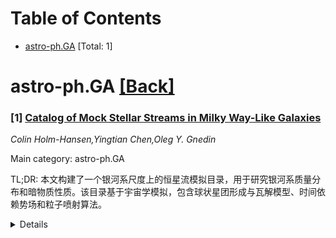 <div id=toc></div>

# Table of Contents

- [astro-ph.GA](#astro-ph.GA) [Total: 1]


<div id='astro-ph.GA'></div>

# astro-ph.GA [[Back]](#toc)

### [1] [Catalog of Mock Stellar Streams in Milky Way-Like Galaxies](https://arxiv.org/abs/2510.09604)
*Colin Holm-Hansen,Yingtian Chen,Oleg Y. Gnedin*

Main category: astro-ph.GA

TL;DR: 本文构建了一个银河系尺度上的恒星流模拟目录，用于研究银河系质量分布和暗物质性质。该目录基于宇宙学模拟，包含球状星团形成与瓦解模型、时间依赖势场和粒子喷射算法。


<details>
  <summary>Details</summary>
Motivation: 恒星流是测量银河系质量分布和探测暗物质性质的重要工具，但需要准确的银河系尺度恒星流特性模型来支持观测应用。

Method: 使用基于宇宙学模拟的球状星团形成与瓦解模型、基于基函数展开的时间依赖势场进行轨道积分，以及改进的粒子喷射算法高效生成恒星流。

Result: 发现10kpc以外的恒星流可观测宽度和长度与银心距离呈幂律关系；LSST和Roman巡天将使可观测恒星流中的恒星数量增加数个数量级。

Conclusion: 构建了完整的恒星流模拟目录，可用于研究恒星流群体统计和校准利用恒星流理解银河系的模型，该目录已公开可用。

Abstract: Dynamically cold stellar streams from tidally dissolved globular clusters
(GCs) serve as excellent tools to measure the Galactic mass distribution and
show promise to probe the nature of dark matter. For successful application of
these tools to observations, it is essential to have an accurate model of
stellar stream properties on the Galactic scale. To this end we produce a mock
catalog of stellar streams in four simulated Milky Way-like galaxies. We build
the catalog with three main components: a model for the formation and
disruption of globular clusters based on cosmological simulations,
time-dependent potentials constructed with basis function expansions for
integrating stream orbits, and an improved particle spray algorithm for
efficient generation of stellar streams. We find that the observable widths and
lengths of mock streams as a function of galactocentric radius are well
described by power-laws for streams beyond 10 kpc. We generate mock photometry
for Gaia, LSST, and Roman, and find that the latter two surveys will increase
the number of observable stars in GC stellar streams by several orders of
magnitude. Our full catalog, containing stream populations across four
different galaxy realizations, is publicly available and can be used to study
stream population statistics and to calibrate models which use stellar streams
to understand our Galaxy.

</details>
